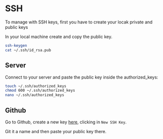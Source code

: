 

# SSH

To manage with SSH keys, first you have to create your locak private and public keys

In your local machine create and copy the public key.
```sh
ssh-keygen
cat ~/.ssh/id_rsa.pub
```


## Server

Connect to your server and paste the public key inside the authorized_keys:
```sh
touch ~/.ssh/authorized_keys
chmod 600 ~/.ssh/authorized_keys
nano ~/.ssh/authorized_keys
```

## Github

Go to Github, create a new key [here](https://github.com/settings/keys), clicking in `New SSH Key`.

Git it a name and then paste your public key there.